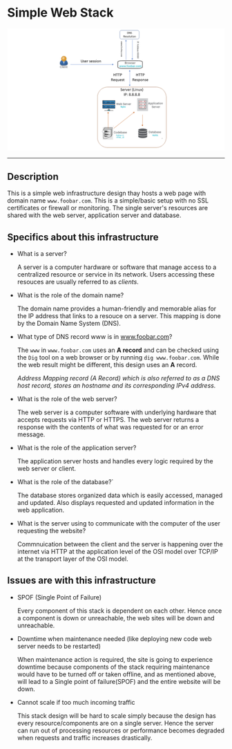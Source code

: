 # Simple Web Stack

![Image: Simple web stack](0-simple_web_stack.PNG)

---

## Description

This is a simple web infrastructure design thay hosts a web page with domain name `www.foobar.com`. This is a simple/basic setup with no SSL certificates or firewall or monitoring. The single server's resources are shared with the web server, application server and database.

## Specifics about this infrastructure

- What is a server?

  A server is a computer hardware or software that manage access to a centralized resource or service in its network. Users accessing these resouces are usually referred to as _clients_.

- What is the role of the domain name?

  The domain name provides a human-friendly and memorable alias for the IP address that links to a resouce on a server. This mapping is done by the Domain Name System (DNS).

- What type of DNS record www is in www.foobar.com?

  The `www` in `www.foobar.com` uses an **A record** and can be checked using the `Dig` tool on a web browser or by running `dig www.foobar.com`. While the web result might be different, this design uses an **A** record.

  _Address Mapping record (A Record) which is also referred to as a DNS host record, stores an hostname and its corresponding IPv4 address._

- What is the role of the web server?

  The web server is a computer software with underlying hardware that accepts requests via HTTP or HTTPS. The web server returns a response with the contents of what was requested for or an error message.

- What is the role of the application server?

  The application server hosts and handles every logic required by the web server or client.

- What is the role of the database?`

  The database stores organized data which is easily accessed, managed and updated. Also displays requested and updated information in the web application.

- What is the server using to communicate with the computer of the user requesting the website?

  Commnuication between the client and the server is happening over the internet via HTTP at the application level of the OSI model over TCP/IP at the transport layer of the OSI model.

## Issues are with this infrastructure

- SPOF (Single Point of Failure)

  Every component of this stack is dependent on each other. Hence once a component is down or unreachable, the web sites will be down and unreachable.

- Downtime when maintenance needed (like deploying new code web server needs to be restarted)

  When maintenance action is required, the site is going to experience downtime because components of the stack requiring maintenance would have to be turned off or taken offline, and as mentioned above, will lead to a Single point of failure(SPOF) and the entire website will be down.

- Cannot scale if too much incoming traffic

  This stack design will be hard to scale simply because the design has every resource/components are on a single server. Hence the server can run out of processing resources or performance becomes degraded when requests and traffic increases drastically.
